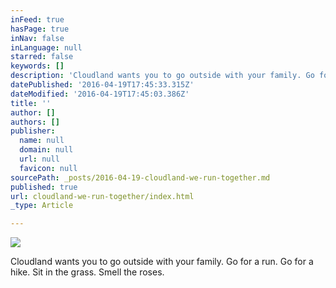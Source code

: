```yaml
---
inFeed: true
hasPage: true
inNav: false
inLanguage: null
starred: false
keywords: []
description: 'Cloudland wants you to go outside with your family. Go for a run. Go for a hike. Sit in the grass. Smell the roses. '
datePublished: '2016-04-19T17:45:33.315Z'
dateModified: '2016-04-19T17:45:03.386Z'
title: ''
author: []
authors: []
publisher:
  name: null
  domain: null
  url: null
  favicon: null
sourcePath: _posts/2016-04-19-cloudland-we-run-together.md
published: true
url: cloudland-we-run-together/index.html
_type: Article

---
```

![](https://the-grid-user-content.s3-us-west-2.amazonaws.com/2e438374-884d-4bca-bea8-f29fdc59bdfc.jpg)

Cloudland wants you to go outside with your family. Go for a run. Go for a hike. Sit in the grass. Smell the roses.